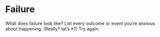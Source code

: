 
# Failure

What does failure look like?
List every outcome or event you’re anxious about happening.
(Really? at’s it?) Try again.